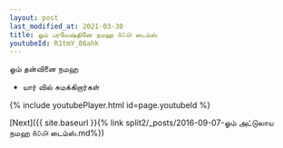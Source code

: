 ```yaml
---
layout: post
last_modified_at: 2021-03-30
title: ஓம் பரமேஷ்தினே நமஹ ௧௦௮ டைம்ஸ்
youtubeId: R1tmY_86ahk
---
```

 
 
 ஓம் தன்வினை நமஹ  
 
 -  யார் வில் சுமக்கிறார்கள் 
 
  
 
  
 
 
 
 
 
 


{% include youtubePlayer.html id=page.youtubeId %}
 
[Next]({{ site.baseurl }}{% link  split2/_posts/2016-09-07-ஓம் அட்டுலாய நமஹ ௧௦௮ டைம்ஸ்.md%})
 
